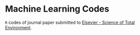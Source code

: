 # Machine Learning Codes

`R` codes of journal paper submitted to [Elsevier - Science of Total Environment](https://www.journals.elsevier.com/science-of-the-total-environment).